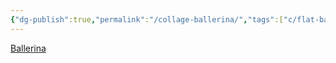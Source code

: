 ```yaml
---
{"dg-publish":true,"permalink":"/collage-ballerina/","tags":["c/flat-background","c/pink","c/woman","c/acrobatic","c/smoke","c/translucent"],"created":"2024-01-04T19:19:52.336-05:00","updated":"2024-01-04T19:20:38.376-05:00"}
---
```



[Ballerina](https://www.instagram.com/p/CXMcQ6Al-Ph/)
